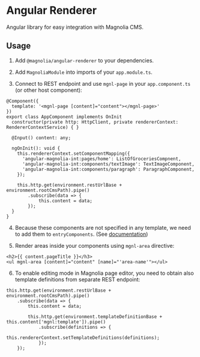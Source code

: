 # Angular Renderer

Angular library for easy integration with Magnolia CMS.

## Usage

 1. Add `@magnolia/angular-renderer` to your dependencies.

 2. Add `MagnoliaModule` into imports of your `app.module.ts`.

 3. Connect to REST endpoint and use `mgnl-page` in your `app.component.ts` (or other host component):
````
@Component({
  template: '<mgnl-page [content]="content"></mgnl-page>'
})
export class AppComponent implements OnInit
  constructor(private http: HttpClient, private rendererContext: RendererContextService) { }

  @Input() content: any;

  ngOnInit(): void {
    this.rendererContext.setComponentMapping({
      'angular-magnolia-int:pages/home': ListOfGroceriesCompnent,
      'angular-magnolia-int:components/textImage': TextImageComponent,
      'angular-magnolia-int:components/paragraph': ParagraphComponent,
    });

    this.http.get(environment.restUrlBase + environment.rootCmsPath).pipe()
        .subscribe(data => {
            this.content = data;
        });
  }
}
````

 4. Because these components are not specified in any template, we need to add them to `entryComponents`. (See [documentation](https://angular.io/guide/entry-components))

 5. Render areas inside your components using `mgnl-area` directive:
````
<h2>{{ content.pageTitle }}</h3>
<ul mgnl-area [content]="content" [name]="'area-name'"></ul>
````

 6. To enable editing mode in Magnolia page editor, you need to obtain also template definitions from separate REST endpoint:
````
this.http.get(environment.restUrlBase + environment.rootCmsPath).pipe()
    .subscribe(data => {
        this.content = data;

        this.http.get(environment.templateDefinitionBase + this.content['mgnl:template']).pipe()
            .subscribe(definitions => {
                this.rendererContext.setTemplateDefinitions(definitions);
            });
    });
````
